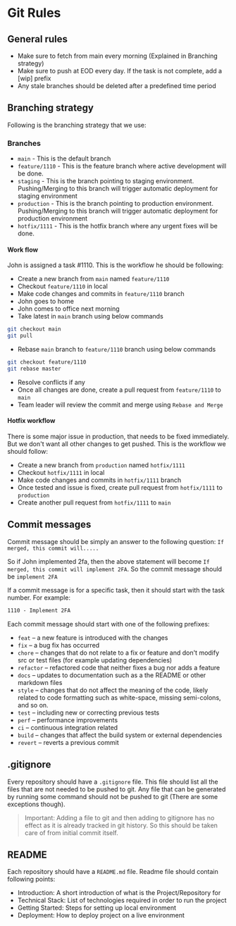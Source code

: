 # Git Rules

## General rules

- Make sure to fetch from main every morning (Explained in Branching strategy)
- Make sure to push at EOD every day. If the task is not complete, add a [wip] prefix
- Any stale branches should be deleted after a predefined time period

## Branching strategy

Following is the branching strategy that we use:

### Branches

- `main` - This is the default branch
- `feature/1110` - This is the feature branch where active development will be done.
- `staging` - This is the branch pointing to staging environment. Pushing/Merging to this branch will trigger automatic deployment for staging environment
- `production` - This is the branch pointing to production environment. Pushing/Merging to this branch will trigger automatic deployment for production environment
- `hotfix/1111` - This is the hotfix branch where any urgent fixes will be done.

#### Work flow

John is assigned a task #1110. This is the workflow he should be following:

- Create a new branch from `main` named `feature/1110`
- Checkout `feature/1110` in local
- Make code changes and commits in `feature/1110` branch
- John goes to home
- John comes to office next morning
- Take latest in `main` branch using below commands

```bash
git checkout main
git pull
```

- Rebase `main` branch to `feature/1110` branch using below commands

```bash
git checkout feature/1110
git rebase master
```

- Resolve conflicts if any
- Once all changes are done, create a pull request from `feature/1110` to `main`
- Team leader will review the commit and merge using `Rebase and Merge`

#### Hotfix workflow

There is some major issue in production, that needs to be fixed immediately. But we don't want all other changes to get pushed. This is the workflow we should follow:

- Create a new branch from `production` named `hotfix/1111`
- Checkout `hotfix/1111` in local
- Make code changes and commits in `hotfix/1111` branch
- Once tested and issue is fixed, create pull request from `hotfix/1111` to `production`
- Create another pull request from `hotfix/1111` to `main`

## Commit messages

Commit message should be simply an answer to the following question: `If merged, this commit will.....`

So if John implemented 2fa, then the above statement will become `If merged, this commit will implement 2FA`. So the commit message should be `implement 2FA`

If a commit message is for a specific task, then it should start with the task number. For example:

```txt
1110 - Implement 2FA
```

Each commit message should start with one of the following prefixes:

- `feat` – a new feature is introduced with the changes
- `fix` – a bug fix has occurred
- `chore` – changes that do not relate to a fix or feature and don't modify src or test files (for example updating dependencies)
- `refactor` – refactored code that neither fixes a bug nor adds a feature
- `docs` – updates to documentation such as a the README or other markdown files
- `style` – changes that do not affect the meaning of the code, likely related to code formatting such as white-space, missing semi-colons, and so on.
- `test` – including new or correcting previous tests
- `perf` – performance improvements
- `ci` – continuous integration related
- `build` – changes that affect the build system or external dependencies
- `revert` – reverts a previous commit

## .gitignore

Every repository should have a `.gitignore` file. This file should list all the files that are not needed to be pushed to git. Any file that can be generated by running some command should not be pushed to git (There are some exceptions though).

> Important: Adding a file to git and then adding to gitignore has no effect as it is already tracked in git history. So this should be taken care of from initial commit itself.

## README

Each repository should have a `README.md` file. Readme file should contain following points:

- Introduction: A short introduction of what is the Project/Repository for
- Technical Stack: List of technologies required in order to run the project
- Getting Started: Steps for setting up local environment
- Deployment: How to deploy project on a live environment
